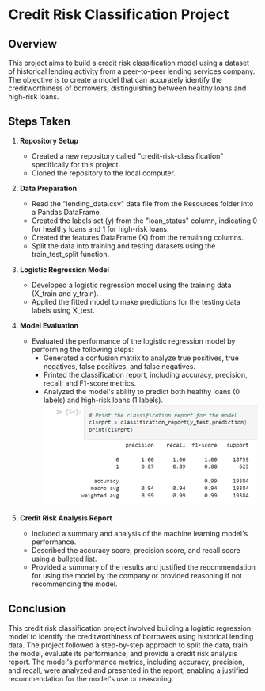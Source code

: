 # Credit Risk Classification Project

## Overview
This project aims to build a credit risk classification model using a dataset of historical lending activity from a peer-to-peer lending services company. The objective is to create a model that can accurately identify the creditworthiness of borrowers, distinguishing between healthy loans and high-risk loans.

## Steps Taken

1. **Repository Setup**
   - Created a new repository called "credit-risk-classification" specifically for this project.
   - Cloned the repository to the local computer.

2. **Data Preparation**
   - Read the "lending_data.csv" data file from the Resources folder into a Pandas DataFrame.
   - Created the labels set (y) from the "loan_status" column, indicating 0 for healthy loans and 1 for high-risk loans.
   - Created the features DataFrame (X) from the remaining columns.
   - Split the data into training and testing datasets using the train_test_split function.

3. **Logistic Regression Model**
   - Developed a logistic regression model using the training data (X_train and y_train).
   - Applied the fitted model to make predictions for the testing data labels using X_test.

4. **Model Evaluation**
   - Evaluated the performance of the logistic regression model by performing the following steps:
     - Generated a confusion matrix to analyze true positives, true negatives, false positives, and false negatives.
     - Printed the classification report, including accuracy, precision, recall, and F1-score metrics.
     - Analyzed the model's ability to predict both healthy loans (0 labels) and high-risk loans (1 labels).
![Classificcation Report](images/classification-report.png)
5. **Credit Risk Analysis Report**

   - Included a summary and analysis of the machine learning model's performance.
   - Described the accuracy score, precision score, and recall score using a bulleted list.
   - Provided a summary of the results and justified the recommendation for using the model by the company or provided reasoning if not recommending the model.

## Conclusion
This credit risk classification project involved building a logistic regression model to identify the creditworthiness of borrowers using historical lending data. The project followed a step-by-step approach to split the data, train the model, evaluate its performance, and provide a credit risk analysis report. The model's performance metrics, including accuracy, precision, and recall, were analyzed and presented in the report, enabling a justified recommendation for the model's use or reasoning.
